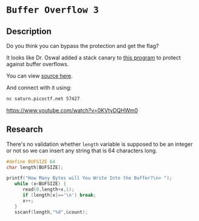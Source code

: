 # `Buffer Overflow 3`


## Description

Do you think you can bypass the protection and get the flag?

It looks like Dr. Oswal added a stack canary to [this program](https://artifacts.picoctf.net/c/492/vuln) to protect against buffer overflows. 

You can view [source here](https://artifacts.picoctf.net/c/492/vuln.c). 

And connect with it using:

```bash
nc saturn.picoctf.net 57427
```

https://www.youtube.com/watch?v=0KVtyDQHWm0



## Research

There's no validation whether `length` variable is supposed to be an integer or not so we can insert any string that is 64 characters long.

```c
#define BUFSIZE 64
char length[BUFSIZE];

printf("How Many Bytes will You Write Into the Buffer?\n> ");
   while (x<BUFSIZE) {
      read(0,length+x,1);
      if (length[x]=='\n') break;
      x++;
   }
   sscanf(length,"%d",&count);
```

